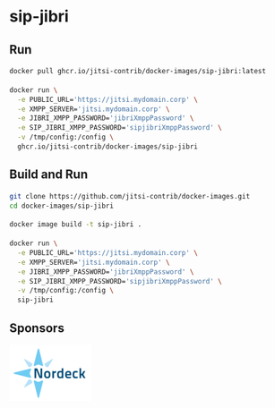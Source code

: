 # sip-jibri

## Run

```bash
docker pull ghcr.io/jitsi-contrib/docker-images/sip-jibri:latest

docker run \
  -e PUBLIC_URL='https://jitsi.mydomain.corp' \
  -e XMPP_SERVER='jitsi.mydomain.corp' \
  -e JIBRI_XMPP_PASSWORD='jibriXmppPassword' \
  -e SIP_JIBRI_XMPP_PASSWORD='sipjibriXmppPassword' \
  -v /tmp/config:/config \
  ghcr.io/jitsi-contrib/docker-images/sip-jibri
```

## Build and Run

```bash
git clone https://github.com/jitsi-contrib/docker-images.git
cd docker-images/sip-jibri

docker image build -t sip-jibri .

docker run \
  -e PUBLIC_URL='https://jitsi.mydomain.corp' \
  -e XMPP_SERVER='jitsi.mydomain.corp' \
  -e JIBRI_XMPP_PASSWORD='jibriXmppPassword' \
  -e SIP_JIBRI_XMPP_PASSWORD='sipjibriXmppPassword' \
  -v /tmp/config:/config \
  sip-jibri
```

## Sponsors

[![Nordeck](/images/nordeck.png)](https://nordeck.net/)
